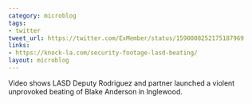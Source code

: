 ```yaml
---
category: microblog
tags:
- twitter
tweet_url: https://twitter.com/ExMember/status/1590008252175187969
links:
- https://knock-la.com/security-footage-lasd-beating/
layout: microblog
---
```

Video shows LASD Deputy Rodriguez and partner launched a violent unprovoked beating of Blake Anderson in Inglewood.
